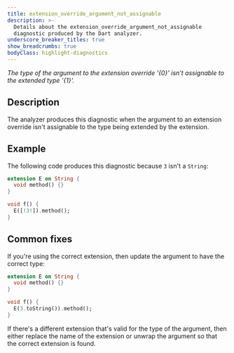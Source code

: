 ```yaml
---
title: extension_override_argument_not_assignable
description: >-
  Details about the extension_override_argument_not_assignable
  diagnostic produced by the Dart analyzer.
underscore_breaker_titles: true
show_breadcrumbs: true
bodyClass: highlight-diagnostics
---
```


_The type of the argument to the extension override '{0}' isn't assignable to the extended type '{1}'._

## Description

The analyzer produces this diagnostic when the argument to an extension
override isn't assignable to the type being extended by the extension.

## Example

The following code produces this diagnostic because `3` isn't a `String`:

```dart
extension E on String {
  void method() {}
}

void f() {
  E([!3!]).method();
}
```

## Common fixes

If you're using the correct extension, then update the argument to have the
correct type:

```dart
extension E on String {
  void method() {}
}

void f() {
  E(3.toString()).method();
}
```

If there's a different extension that's valid for the type of the argument,
then either replace the name of the extension or unwrap the argument so
that the correct extension is found.
